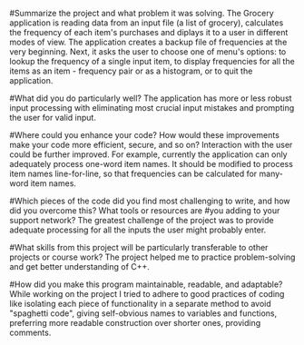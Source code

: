 #Summarize the project and what problem it was solving.
The Grocery application is reading data from an input file (a list of grocery), calculates the frequency of each item's purchases and diplays it to a user in different modes of view.
The application creates a backup file of frequencies at the very beginning. Next, it asks the user to choose one of menu's options: to lookup the frequency of a single input item, to display frequencies for all the items as an item - frequency pair or as a histogram, or to quit the application.  

#What did you do particularly well?
The application has more or less robust input processing with eliminating most crucial input mistakes and prompting the user for valid input.

#Where could you enhance your code? How would these improvements make your code more efficient, secure, and so on?
Interaction with the user could be further improved. For example, currently the application can only adequately process one-word item names. It should be modified to process item names line-for-line, so that frequencies can be calculated for many-word item names.

#Which pieces of the code did you find most challenging to write, and how did you overcome this? What tools or resources are #you adding to your support network?
The greatest challenge of the project was to provide adequate processing for all the inputs the user might probably enter. 

#What skills from this project will be particularly transferable to other projects or course work?
The project helped me to practice problem-solving and get better understanding of C++. 

#How did you make this program maintainable, readable, and adaptable?
While working on the project I tried to adhere to good practices of coding like isolating each piece of functionality in a separate method to avoid "spaghetti code", giving self-obvious names to variables and functions, preferring more readable construction over shorter ones, providing comments. 
